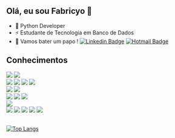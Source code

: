 ## Olá, eu sou Fabricyo 👋

- 🔭 Python Developer
- ⚡ Estudante de Tecnologia em Banco de Dados
- 💬 Vamos bater um papo !
[![Linkedin Badge](https://img.shields.io/badge/-LinkedIn-blue?style=flat-square&logo=Linkedin&logoColor=white&link=https://www.linkedin.com/in/luiz-carlos-abbott-galvão-neto-21a93b148/)](https://www.linkedin.com/in/fabricyo-barreto/)
[![Hotmail Badge](https://img.shields.io/badge/-Hotmail-0078D4?style=flat-square&logo=microsoft-outlook&logoColor=white&link=mailto:fabriciobarreto@hotmail.com)](mailto:fabriciobarreto@hotmail.com)

## Conhecimentos

<div>
<img src="https://img.shields.io/badge/Linux-FCC624?style=for-the-badge&logo=linux&logoColor=black" />
<img src="https://img.shields.io/badge/Windows-0078D6?style=for-the-badge&logo=windows&logoColor=white" /><br />
<img src="https://img.shields.io/badge/.NET-5C2D91?style=for-the-badge&logo=.net&logoColor=white" />
<img src="https://img.shields.io/badge/Blazor-%237259C1?style=for-the-badge&logo=blazor&logoColor=white&labelColor=512BD4" />
<img src="https://img.shields.io/badge/C%23-%23239120?style=for-the-badge&logo=c-sharp&logoColor=white&labelColor=68217A" />
<img src="https://img.shields.io/badge/Python-14354C?style=for-the-badge&logo=python&logoColor=white" /><br />
<img src="https://img.shields.io/badge/HTML5-E34F26?style=for-the-badge&logo=html5&logoColor=white" />
<img src="https://img.shields.io/badge/CSS3-1572B6?style=for-the-badge&logo=css3&logoColor=white" /><br />
<img src="https://img.shields.io/badge/Microsoft_Azure-0089D6?style=for-the-badge&logo=microsoft-azure&logoColor=white" />
<img src="https://img.shields.io/badge/Azure_Functions-0062AD?style=for-the-badge&logo=azure-functions&logoColor=white" />
<img src="https://img.shields.io/badge/Azure_DevOps-0078D7?style=for-the-badge&logo=azure-devops&logoColor=white" /><br />
<img src="https://img.shields.io/badge/Visual_Studio_Code-0078D4?style=for-the-badge&logo=visual%20studio%20code&logoColor=white" /><br />
<img src="https://img.shields.io/badge/Microsoft_SQL_Server-CC2927?style=for-the-badge&logo=microsoft-sql-server&logoColor=white" />
<img src="https://img.shields.io/badge/SQLite-07405E?style=for-the-badge&logo=sqlite&logoColor=white" />
<img src="https://img.shields.io/badge/PostgreSQL-316192?style=for-the-badge&logo=postgresql&logoColor=white" />
<img src="https://img.shields.io/badge/MongoDB-4EA94B?style=for-the-badge&logo=mongodb&logoColor=white" />
<img src="https://img.shields.io/badge/redis-%23DD0031.svg?&style=for-the-badge&logo=redis&logoColor=white" />
</div><br />  

[![Top Langs](https://github-readme-stats.vercel.app/api/top-langs/?username=gunners-pro)](https://github.com/anuraghazra/github-readme-stats)

<!--
**gunners-pro/gunners-pro** is a ✨ _special_ ✨ repository because its `README.md` (this file) appears on your GitHub profile.

Here are some ideas to get you started:

- 🔭 I’m currently working on ...
- 🌱 I’m currently learning ...
- 👯 I’m looking to collaborate on ...
- 🤔 I’m looking for help with ...
- 💬 Ask me about ...
- 📫 How to reach me: ...
- 😄 Pronouns: ...
- ⚡ Fun fact: ...
-->
